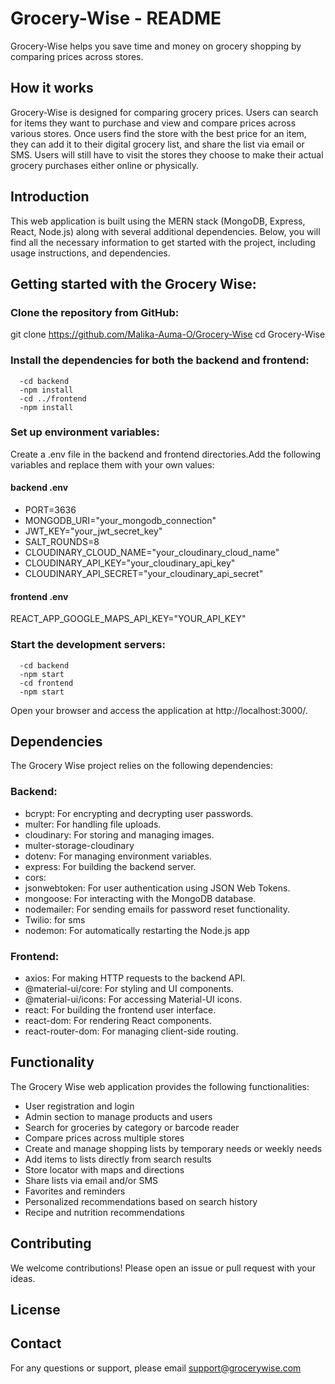 # Grocery-Wise - README

Grocery-Wise helps you save time and money on grocery shopping by comparing prices across stores.

## How it works

Grocery-Wise is designed for comparing grocery prices. Users can search for items they want to purchase and view and compare prices across various stores.
Once users find the store with the best price for an item, they can add it to their digital grocery list, and share the list via email or SMS.
Users will still have to visit the stores they choose to make their actual grocery purchases either online or physically.

## Introduction

This web application is built using the MERN stack (MongoDB, Express, React, Node.js) along with several additional dependencies. Below, you will find all the necessary information to get started with the project, including usage instructions, and dependencies.

## Getting started with the Grocery Wise:

### Clone the repository from GitHub:

git clone https://github.com/Malika-Auma-O/Grocery-Wise
cd Grocery-Wise

### Install the dependencies for both the backend and frontend:

      -cd backend
      -npm install
      -cd ../frontend
      -npm install

### Set up environment variables:

Create a .env file in the backend and frontend directories.Add the following variables and replace them with your own values:

#### backend .env

- PORT=3636
- MONGODB_URI="your_mongodb_connection"
- JWT_KEY="your_jwt_secret_key"
- SALT_ROUNDS=8
- CLOUDINARY_CLOUD_NAME="your_cloudinary_cloud_name"
- CLOUDINARY_API_KEY="your_cloudinary_api_key"
- CLOUDINARY_API_SECRET="your_cloudinary_api_secret"

#### frontend .env

REACT_APP_GOOGLE_MAPS_API_KEY="YOUR_API_KEY"

### Start the development servers:

      -cd backend
      -npm start
      -cd frontend
      -npm start

Open your browser and access the application at http://localhost:3000/.

## Dependencies

The Grocery Wise project relies on the following dependencies:

### Backend:

- bcrypt: For encrypting and decrypting user passwords.
- multer: For handling file uploads.
- cloudinary: For storing and managing images.
- multer-storage-cloudinary
- dotenv: For managing environment variables.
- express: For building the backend server.
- cors:
- jsonwebtoken: For user authentication using JSON Web Tokens.
- mongoose: For interacting with the MongoDB database.
- nodemailer: For sending emails for password reset functionality.
- Twilio: for sms
- nodemon: For automatically restarting the Node.js app

### Frontend:

- axios: For making HTTP requests to the backend API.
- @material-ui/core: For styling and UI components.
- @material-ui/icons: For accessing Material-UI icons.
- react: For building the frontend user interface.
- react-dom: For rendering React components.
- react-router-dom: For managing client-side routing.

## Functionality

The Grocery Wise web application provides the following functionalities:

- User registration and login
- Admin section to manage products and users
- Search for groceries by category or barcode reader
- Compare prices across multiple stores
- Create and manage shopping lists by temporary needs or weekly needs
- Add items to lists directly from search results
- Store locator with maps and directions
- Share lists via email and/or SMS
- Favorites and reminders
- Personalized recommendations based on search history
- Recipe and nutrition recommendations

## Contributing

We welcome contributions! Please open an issue or pull request with your ideas.

## License

## Contact

For any questions or support, please email support@grocerywise.com
